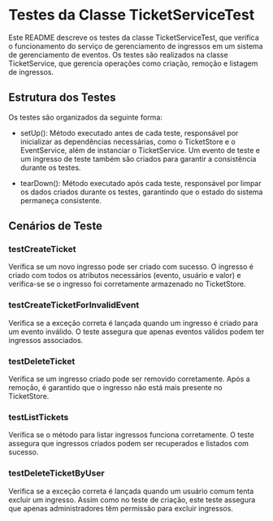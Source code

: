 # Testes da Classe TicketServiceTest
Este README descreve os testes da classe TicketServiceTest, que verifica o funcionamento do serviço de gerenciamento de ingressos em um sistema de gerenciamento de eventos. Os testes são realizados na classe TicketService, que gerencia operações como criação, remoção e listagem de ingressos.

## Estrutura dos Testes
Os testes são organizados da seguinte forma:

- setUp(): Método executado antes de cada teste, responsável por inicializar as dependências necessárias, como o TicketStore e o EventService, além de instanciar o TicketService. Um evento de teste e um ingresso de teste também são criados para garantir a consistência durante os testes.

- tearDown(): Método executado após cada teste, responsável por limpar os dados criados durante os testes, garantindo que o estado do sistema permaneça consistente.

## Cenários de Teste
### testCreateTicket
Verifica se um novo ingresso pode ser criado com sucesso. O ingresso é criado com todos os atributos necessários (evento, usuário e valor) e verifica-se se o ingresso foi corretamente armazenado no TicketStore.

### testCreateTicketForInvalidEvent
Verifica se a exceção correta é lançada quando um ingresso é criado para um evento inválido. O teste assegura que apenas eventos válidos podem ter ingressos associados.

### testDeleteTicket
Verifica se um ingresso criado pode ser removido corretamente. Após a remoção, é garantido que o ingresso não está mais presente no TicketStore.

### testListTickets
Verifica se o método para listar ingressos funciona corretamente. O teste assegura que ingressos criados podem ser recuperados e listados com sucesso.

### testDeleteTicketByUser
Verifica se a exceção correta é lançada quando um usuário comum tenta excluir um ingresso. Assim como no teste de criação, este teste assegura que apenas administradores têm permissão para excluir ingressos.